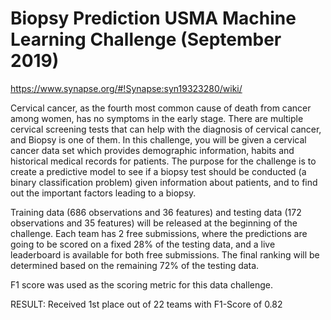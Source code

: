 # Biopsy Prediction USMA Machine Learning Challenge (September 2019)

https://www.synapse.org/#!Synapse:syn19323280/wiki/

Cervical cancer, as the fourth most common cause of death from cancer among women, has no symptoms in the early stage. There are multiple cervical screening tests that can help with the diagnosis of cervical cancer, and Biopsy is one of them. In this challenge, you will be given a cervical cancer data set which provides demographic information, habits and historical medical records for patients. The purpose for the challenge is to create a predictive model to see if a biopsy test should be conducted (a binary classification problem) given information about patients, and to find out the important factors leading to a biopsy.

Training data (686 observations and 36 features) and testing data (172 observations and 35 features) will be released at the beginning of the challenge. Each team has 2 free submissions, where the predictions are going to be scored on a fixed 28% of the testing data, and a live leaderboard is available for both free submissions. The final ranking will be determined based on the remaining 72% of the testing data.

F1 score was used as the scoring metric for this data challenge.

RESULT: Received 1st place out of 22 teams with F1-Score of 0.82
